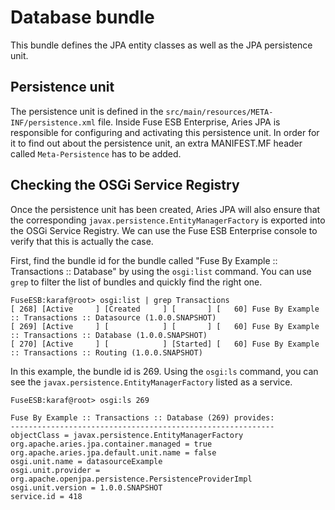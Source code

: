# Database bundle
This bundle defines the JPA entity classes as well as the JPA persistence unit.

## Persistence unit
The persistence unit is defined in the `src/main/resources/META-INF/persistence.xml` file.  Inside Fuse ESB Enterprise,
Aries JPA is responsible for configuring and activating this persistence unit.  In order for it to find out about the
persistence unit, an extra MANIFEST.MF header called `Meta-Persistence` has to be added.

## Checking the OSGi Service Registry
Once the persistence unit has been created, Aries JPA will also ensure that the corresponding `javax.persistence.EntityManagerFactory`
is exported into the OSGi Service Registry.  We can use the Fuse ESB Enterprise console to verify that this is actually the case.

First, find the bundle id for the bundle called "Fuse By Example :: Transactions :: Database" by using the `osgi:list` command.
You can use `grep` to filter the list of bundles and quickly find the right one.

    FuseESB:karaf@root> osgi:list | grep Transactions
    [ 268] [Active     ] [Created     ] [       ] [   60] Fuse By Example :: Transactions :: Datasource (1.0.0.SNAPSHOT)
    [ 269] [Active     ] [            ] [       ] [   60] Fuse By Example :: Transactions :: Database (1.0.0.SNAPSHOT)
    [ 270] [Active     ] [            ] [Started] [   60] Fuse By Example :: Transactions :: Routing (1.0.0.SNAPSHOT)

In this example, the bundle id is 269.  Using the `osgi:ls` command, you can see the `javax.persistence.EntityManagerFactory` listed as
a service.

    FuseESB:karaf@root> osgi:ls 269

    Fuse By Example :: Transactions :: Database (269) provides:
    -----------------------------------------------------------
    objectClass = javax.persistence.EntityManagerFactory
    org.apache.aries.jpa.container.managed = true
    org.apache.aries.jpa.default.unit.name = false
    osgi.unit.name = datasourceExample
    osgi.unit.provider = org.apache.openjpa.persistence.PersistenceProviderImpl
    osgi.unit.version = 1.0.0.SNAPSHOT
    service.id = 418